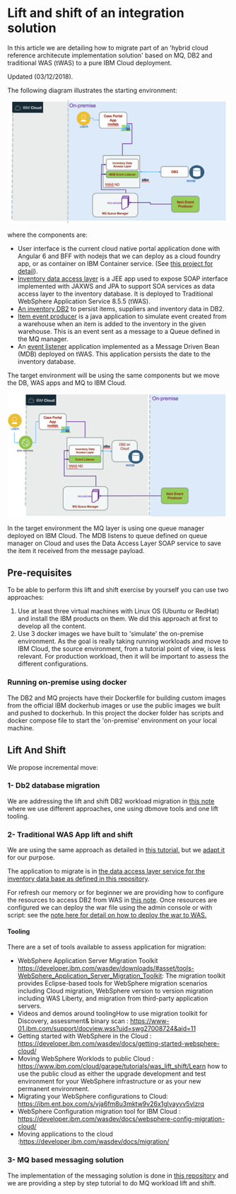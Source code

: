 # Lift and shift of an integration solution

In this article we are detailing how to migrate part of an 'hybrid cloud reference architecute implementation solution' based on MQ, DB2 and traditional WAS (tWAS) to a pure IBM Cloud deployment. 

Updated (03/12/2018).

The following diagram illustrates the starting environment:

![](SaaS-start.png)

where the components are:

* User interface is the current cloud native portal application done with Angular 6 and BFF with nodejs that we can deploy as a cloud foundry app, or as container on IBM Container service. (See [this project for detail](https://github.com/ibm-cloud-architecture/refarch-caseportal-app)).
* [Inventory data access layer](https://github.com/ibm-cloud-architecture/refarch-integration-inventory-dal) is a JEE app used to expose SOAP interface implemented with JAXWS and JPA to support SOA services as data access layer to the inventory database. It is deployed to Traditional WebSphere Application Service 8.5.5 (tWAS).
* [An inventory DB2](https://github.com/ibm-cloud-architecture/refarch-integration-inventory-db2) to persist items, suppliers and inventory data in DB2.
* [Item event producer](https://github.com/ibm-cloud-architecture/refarch-mq-messaging/tree/master/producer/README.md) is a java application to simulate event created from a warehouse when an item is added to the inventory in the given warehouse. This is an event sent as a message to a Queue defined in the MQ manager.
* An [event listener](https://github.com/ibm-cloud-architecture/refarch-mq-messaging/tree/master/mdb-consumer/README.md) application implemented as a Message Driven Bean (MDB) deployed on tWAS. This application persists the date to the inventory database.

The target environment will be using the same components but we move the DB, WAS apps and MQ to IBM Cloud.

![](SaaS-endState.png)

In the target environment the MQ layer is using one queue manager deployed on IBM Cloud. The MDB listens to queue defined on queue manager on Cloud and uses the Data Access Layer SOAP service to save the item it received from the message payload.

## Pre-requisites

To be able to perform this lift and shift exercise by yourself you can use two approaches:

1. Use at least three virtual machines with Linux OS (Ubuntu or RedHat) and install the IBM products on them. We did this approach at first to develop all the content. 
1. Use 3 docker images we have built to 'simulate' the on-premise environment. As the goal is really taking running workloads and move to IBM Cloud, the source environment, from a tutorial point of view, is less relevant. For production workload, then it will be important to assess the different configurations. 

### Running on-premise using docker 

The DB2 and MQ projects have their Dockerfile for building custom images from the official IBM dockerhub images or use the public images we built and pushed to dockerhub. In this project the docker folder has scripts and docker compose file to start the 'on-premise' environment on your local machine.

## Lift And Shift 

We propose incremental move: 

### 1- Db2 database migration

We are addressing the lift and shift DB2 workload migration in [this note](https://github.com/ibm-cloud-architecture/refarch-integration-inventory-db2/blob/master/docs/db2-cloud.md) where we use different approaches, one using dbmove tools and one lift tooling. 

### 2- Traditional WAS App lift and shift

We are using the same approach as detailed in [this tutorial.](https://github.com/ibm-cloud-architecture/refarch-jee/tree/master/static/artifacts/WASaaS-tWAS-tutorial) but we [adapt it](./twas/readme.md) for our purpose.

The application to migrate is in [the data access layer service for the inventory data base as defined in this repository](https://github.com/ibm-cloud-architecture/refarch-integration-inventory-dal).

For refresh our memory or for beginner we are providing how to configure the resources to access DB2 from WAS in [this note](twas-res.md). Once resources are configured we can deploy the war file using the admin console or with script: see the [note here for detail on how to deploy the war to WAS.](https://github.com/ibm-cloud-architecture/refarch-integration-inventory-dal/blob/master/docs/twas-deploy.md)


#### Tooling
There are a set of tools available to assess application for migration:
* WebSphere Application Server Migration Toolkit https://developer.ibm.com/wasdev/downloads/#asset/tools-WebSphere_Application_Server_Migration_Toolkit: The migration toolkit provides Eclipse-based tools for WebSphere migration scenarios including Cloud migration, WebSphere version to version migration including WAS Liberty, and migration from third-party application servers.
* Videos and demos around toolingHow to use migration toolkit for Discovery, assessment& binary scan : https://www-01.ibm.com/support/docview.wss?uid=swg27008724&aid=11
* Getting started with WebSphere in the Cloud : https://developer.ibm.com/wasdev/docs/getting-started-websphere-cloud/
* Moving WebSphere Worklods to public Cloud : https://www.ibm.com/cloud/garage/tutorials/was_lift_shift/Learn how to use the public cloud as either the upgrade development and test environment for your WebSphere infrastructure or as your new permanent environment.
* Migrating your WebSphere configurations to Cloud: https://ibm.ent.box.com/s/vja6fm8u3mktw9v26x1glvayvv5vlzrq
* WebSphere Configuration migration tool for IBM Cloud : https://developer.ibm.com/wasdev/docs/websphere-config-migration-cloud/
* Moving applications to the cloud :https://developer.ibm.com/wasdev/docs/migration/

### 3- MQ based messaging solution

The implementation of the messaging solution is done in [this repository](https://github.com/ibm-cloud-architecture/refarch-mq-messaging) and we are providing a step by step tutorial to do MQ workload lift and shift.